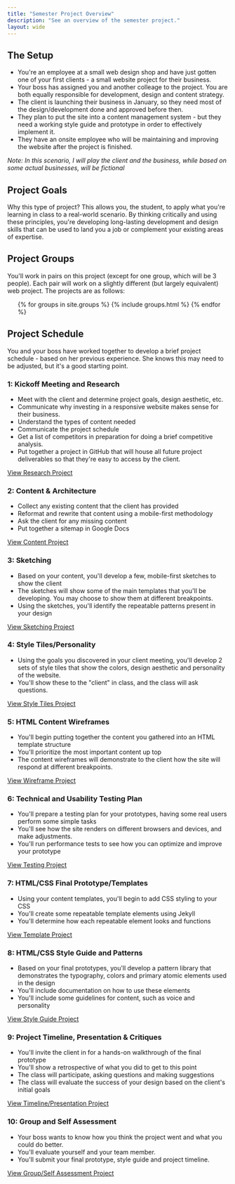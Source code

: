 ```yaml
---
title: "Semester Project Overview"
description: "See an overview of the semester project."
layout: wide
---
```


## The Setup

* You're an employee at a small web design shop and have just gotten one of your first clients - a small website project for their business.
* Your boss has assigned you and another colleage to the project.  You are both equally responsible for development, design and content strategy.
* The client is launching their business in January, so they need most of the design/development done and approved before then.
* They plan to put the site into a content management system - but they need a working style guide and prototype in order to effectively implement it.
* They have an onsite employee who will be maintaining and improving the website after the project is finished.

*Note: In this scenario, I will play the client and the business, while based on some actual businesses, will be fictional*

## Project Goals

Why this type of project?  This allows you, the student, to apply what you're learning in class to a real-world scenario.  By thinking critically and using these principles, you're developing long-lasting development and design skills that can be used to land you a job or complement your existing areas of expertise.

## Project Groups

You'll work in pairs on this project (except for one group, which will be 3 people).  Each pair will work on a slightly different (but largely equivalent) web project.  The projects are as follows:

<ul>
{% for groups in site.groups %}
	  {% include groups.html %}
{% endfor %}
</ul>


## Project Schedule

You and your boss have worked together to develop a brief project schedule - based on her previous experience.  She knows this may need to be adjusted, but it's a good starting point.


### 1: Kickoff Meeting and Research

* Meet with the client and determine project goals, design aesthetic, etc.
* Communicate why investing in a responsive website makes sense for their business.
* Understand the types of content needed
* Communicate the project schedule
* Get a list of competitors in preparation for doing a brief competitive analysis.
* Put together a project in GitHub that will house all future project deliverables so that they're easy to access by the client.

<a class="button small" href="/class/assignments/research">View Research Project</a>

###  2: Content & Architecture

* Collect any existing content that the client has provided
* Reformat and rewrite that content using a mobile-first methodology
* Ask the client for any missing content
* Put together a sitemap in Google Docs

<a class="button small" href="/class/assignments/content">View Content Project</a>

###  3: Sketching

* Based on your content, you'll develop a few, mobile-first sketches to show the client
* The sketches will show some of the main templates that you'll be developing.  You may choose to show them at different breakpoints.
* Using the sketches, you'll identify the repeatable patterns present in your design

<a class="button small" href="/class/assignments/sketching">View Sketching Project</a>

###  4:  Style Tiles/Personality

* Using the goals you discovered in your client meeting, you'll develop 2 sets of style tiles that show the colors, design aesthetic and personality of the website.
* You'll show these to the "client" in class, and the class will ask questions.

<a class="button small" href="/class/assignments/style">View Style Tiles Project</a>

###  5:  HTML Content Wireframes

* You'll begin putting together the content you gathered into an HTML template structure
* You'll prioritize the most important content up top
* The content wireframes will demonstrate to the client how the site will respond at different breakpoints.

<a class="button small" href="/class/assignments/wireframes">View Wireframe Project</a>

###  6:  Technical and Usability Testing Plan

* You'll prepare a testing plan for your prototypes, having some real users perform some simple tasks
* You'll see how the site renders on different browsers and devices, and make adjustments.
* You'll run performance tests to see how you can optimize and improve your prototype

<a class="button small" href="/class/assignments/testing">View Testing Project</a>

###  7:  HTML/CSS Final Prototype/Templates

* Using your content templates, you'll begin to add CSS styling to your CSS
* You'll create some repeatable template elements using Jekyll
* You'll determine how each repeatable element looks and functions

<a class="button small" href="/class/assignments/templates">View Template Project</a>

### 8:  HTML/CSS Style Guide and Patterns

* Based on your final prototypes, you'll develop a pattern library that demonstrates the typography, colors and primary atomic elements used in the design
* You'll include documentation on how to use these elements
* You'll include some guidelines for content, such as voice and personality

<a class="button small" href="/class/assignments/style">View Style Guide Project</a>

### 9:  Project Timeline, Presentation & Critiques

* You'll invite the client in for a hands-on walkthrough of the final prototype
* You'll show a retrospective of what you did to get to this point
* The class will participate, asking questions and making suggestions
* The class will evaluate the success of your design based on the client's initial goals

<a class="button small" href="/class/assignments/timeline-presentation">View Timeline/Presentation Project</a>

### 10:  Group and Self Assessment

* Your boss wants to know how you think the project went and what you could do better.
* You'll evaluate yourself and your team member.
* You'll submit your final prototype, style guide and project timeline.

<a class="button small" href="/class/assignments/">View Group/Self Assessment Project</a>
